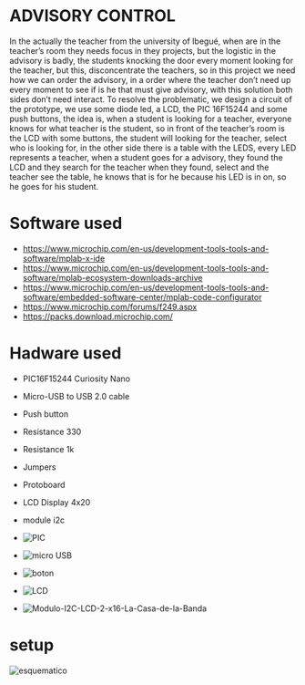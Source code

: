 
# ADVISORY CONTROL
In the actually the teacher from the university of Ibegué, when are in the teacher’s room they needs focus in they projects, but the logistic in the advisory is badly, the students knocking the door every moment looking for the teacher, but this, disconcentrate the teachers, so in this project we need how we can order the advisory, in a order where the teacher don’t need up every moment to see if  is he that must give advisory, with this solution both sides don’t need interact. To resolve the problematic, we design a circuit of the prototype, we use some diode led, a LCD, the PIC 16F15244 and some push buttons, the idea is,  when a student is looking for a teacher, everyone knows for what teacher is the student, so in front of the teacher’s room is the LCD with some buttons, the student will looking for the teacher, select who is looking for, in the other side there is a table with the LEDS, every LED represents a teacher, when a student goes for a advisory, they found the LCD and they search for the teacher when they found, select and the teacher see the table, he knows that is for he because his LED is in on, so he goes for his student.

# Software used
* https://www.microchip.com/en-us/development-tools-tools-and-software/mplab-x-ide
* https://www.microchip.com/en-us/development-tools-tools-and-software/mplab-ecosystem-downloads-archive
* https://www.microchip.com/en-us/development-tools-tools-and-software/embedded-software-center/mplab-code-configurator
* https://www.microchip.com/forums/f249.aspx
* https://packs.download.microchip.com/

 # Hadware used
 * PIC16F15244 Curiosity Nano
 * Micro-USB to USB 2.0 cable
 * Push button
 * Resistance 330
 * Resistance 1k
 * Jumpers
 * Protoboard
 * LCD Display 4x20
 * module i2c
 
 * ![PIC](https://user-images.githubusercontent.com/80794223/119384160-e7c63480-bc89-11eb-97f0-012db99b9400.png)
* ![micro USB](https://user-images.githubusercontent.com/80794223/119575617-f3465800-bd7c-11eb-800f-4748e81d47db.jpg)
* ![boton](https://user-images.githubusercontent.com/80794223/119575625-f5a8b200-bd7c-11eb-91ef-907c841f6e92.jpg)
 * ![LCD](https://user-images.githubusercontent.com/80794223/119575601-ed507700-bd7c-11eb-9c30-8a2335cdb73c.jpg)
* ![Modulo-I2C-LCD-2-x16-La-Casa-de-la-Banda](https://user-images.githubusercontent.com/80794223/119575629-f93c3900-bd7c-11eb-9de4-bea7c7a9098f.jpg)
# setup
![esquematico](https://user-images.githubusercontent.com/80794223/119578894-fba19180-bd82-11eb-9fe9-7b146c0cbe1d.jpeg)


